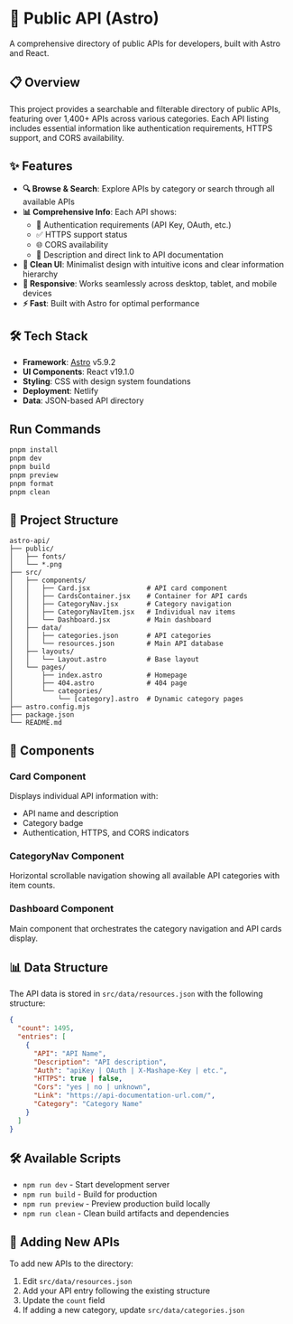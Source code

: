 # 🚀 Public API (Astro)

A comprehensive directory of public APIs for developers, built with Astro and React.

## 📋 Overview

This project provides a searchable and filterable directory of public APIs, featuring over 1,400+ APIs across various categories. Each API listing includes essential information like authentication requirements, HTTPS support, and CORS availability.

## ✨ Features

- **🔍 Browse & Search**: Explore APIs by category or search through all available APIs
- **📊 Comprehensive Info**: Each API shows:
  - 🔑 Authentication requirements (API Key, OAuth, etc.)
  - ✅ HTTPS support status
  - 🌐 CORS availability
  - 📝 Description and direct link to API documentation
- **🎨 Clean UI**: Minimalist design with intuitive icons and clear information hierarchy
- **📱 Responsive**: Works seamlessly across desktop, tablet, and mobile devices
- **⚡ Fast**: Built with Astro for optimal performance

## 🛠️ Tech Stack

- **Framework**: [Astro](https://astro.build/) v5.9.2
- **UI Components**: React v19.1.0
- **Styling**: CSS with design system foundations
- **Deployment**: Netlify
- **Data**: JSON-based API directory

## Run Commands

```bash
pnpm install
pnpm dev
pnpm build
pnpm preview
pnpm format
pnpm clean
```

## 📁 Project Structure

```
astro-api/
├── public/
│   ├── fonts/
│   └── *.png
├── src/
│   ├── components/
│   │   ├── Card.jsx              # API card component
│   │   ├── CardsContainer.jsx    # Container for API cards
│   │   ├── CategoryNav.jsx       # Category navigation
│   │   ├── CategoryNavItem.jsx   # Individual nav items
│   │   └── Dashboard.jsx         # Main dashboard
│   ├── data/
│   │   ├── categories.json       # API categories
│   │   └── resources.json        # Main API database
│   ├── layouts/
│   │   └── Layout.astro          # Base layout
│   └── pages/
│       ├── index.astro           # Homepage
│       ├── 404.astro             # 404 page
│       └── categories/
│           └── [category].astro  # Dynamic category pages
├── astro.config.mjs
├── package.json
└── README.md
```

## 🎨 Components

### Card Component

Displays individual API information with:

- API name and description
- Category badge
- Authentication, HTTPS, and CORS indicators

### CategoryNav Component

Horizontal scrollable navigation showing all available API categories with item counts.

### Dashboard Component

Main component that orchestrates the category navigation and API cards display.

## 📊 Data Structure

The API data is stored in `src/data/resources.json` with the following structure:

```json
{
  "count": 1495,
  "entries": [
    {
      "API": "API Name",
      "Description": "API description",
      "Auth": "apiKey | OAuth | X-Mashape-Key | etc.",
      "HTTPS": true | false,
      "Cors": "yes | no | unknown",
      "Link": "https://api-documentation-url.com/",
      "Category": "Category Name"
    }
  ]
}
```

## 🛠️ Available Scripts

- `npm run dev` - Start development server
- `npm run build` - Build for production
- `npm run preview` - Preview production build locally
- `npm run clean` - Clean build artifacts and dependencies

## 📝 Adding New APIs

To add new APIs to the directory:

1. Edit `src/data/resources.json`
2. Add your API entry following the existing structure
3. Update the `count` field
4. If adding a new category, update `src/data/categories.json`
